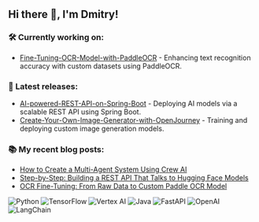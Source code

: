 ## Hi there 👋, I'm Dmitry!

### 🛠️ Currently working on:
- [Fine-Tuning-OCR-Model-with-PaddleOCR](https://github.com/Dmitry543/Fine-Tuning-OCR-Model-with-PaddleOCR) - Enhancing text recognition accuracy with custom datasets using PaddleOCR.

### 🔭 Latest releases:
- [AI-powered-REST-API-on-Spring-Boot](https://github.com/Dmitry543/AI-powered-REST-API-on-Spring-Boot) - Deploying AI models via a scalable REST API using Spring Boot.
- [Create-Your-Own-Image-Generator-with-OpenJourney](https://github.com/Dmitry543/Create-Your-Own-Image-Generator-with-OpenJourney) - Training and deploying custom image generation models.

### 📚 My recent blog posts:
- [How to Create a Multi-Agent System Using Crew AI](https://hackernoon.com/how-to-create-a-multi-agent-system-using-crew-ai)
- [Step-by-Step: Building a REST API That Talks to Hugging Face Models](https://hackernoon.com/step-by-step-building-a-rest-api-that-talks-to-hugging-face-models)
- [OCR Fine-Tuning: From Raw Data to Custom Paddle OCR Model](https://hackernoon.com/ocr-fine-tuning-from-raw-data-to-custom-paddle-ocr-model)

![Python](https://img.shields.io/badge/Python-3776AB?style=flat&logo=python&logoColor=white)
![TensorFlow](https://img.shields.io/badge/TensorFlow-FF6F00?style=flat&logo=tensorflow&logoColor=white)
![Vertex AI](https://img.shields.io/badge/Vertex_AI-1A73E8?style=flat&logo=googlecloud&logoColor=white)
![Java](https://img.shields.io/badge/Java-007396?style=flat)
![FastAPI](https://img.shields.io/badge/FastAPI-009688?style=flat&logo=fastapi&logoColor=white)
![OpenAI](https://img.shields.io/badge/OpenAI-412991?style=flat&logo=openai&logoColor=white)
![LangChain](https://img.shields.io/badge/LangChain-FFD700?style=flat)
